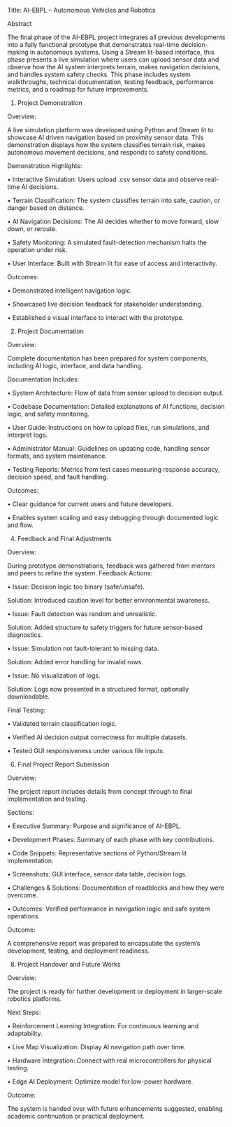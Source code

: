 Title: AI-EBPL – Autonomous Vehicles and Robotics 


Abstract 

The final phase of the AI-EBPL project integrates all previous developments into a fully 
functional prototype that demonstrates real-time decision-making in autonomous systems. 
Using a Stream lit-based interface, this phase presents a live simulation where users can upload 
sensor data and observe how the AI system interprets terrain, makes navigation decisions, and 
handles system safety checks. This phase includes system walkthroughs, technical 
documentation, testing feedback, performance metrics, and a roadmap for future 
improvements. 


1. Project Demonstration 

Overview: 

A live simulation platform was developed using Python and Stream lit to showcase AI
driven navigation based on proximity sensor data. This demonstration displays how the system 
classifies terrain risk, makes autonomous movement decisions, and responds to safety 
conditions.


Demonstration Highlights: 

• Interactive Simulation: Users upload .csv sensor data and observe real-time AI 
decisions. 

• Terrain Classification: The system classifies terrain into safe, caution, or danger based 
on distance.

• AI Navigation Decisions: The AI decides whether to move forward, slow down, or 
reroute. 

• Safety Monitoring: A simulated fault-detection mechanism halts the operation under 
risk. 

• User Interface: Built with Stream lit for ease of access and interactivity. 


Outcomes: 

• Demonstrated intelligent navigation logic. 

• Showcased live decision feedback for stakeholder understanding. 

• Established a visual interface to interact with the prototype.


2. Project Documentation
   
Overview: 

Complete documentation has been prepared for system components, including AI logic, 
interface, and data handling. 

Documentation Includes: 

• System Architecture: Flow of data from sensor upload to decision output. 

• Codebase Documentation: Detailed explanations of AI functions, decision logic, and 
safety monitoring. 

• User Guide: Instructions on how to upload files, run simulations, and interpret logs. 

• Administrator Manual: Guidelines on updating code, handling sensor formats, and 
system maintenance. 

• Testing Reports: Metrics from test cases measuring response accuracy, decision speed, 
and fault handling.


Outcomes: 

• Clear guidance for current users and future developers.

• Enables system scaling and easy debugging through documented logic and flow. 


4. Feedback and Final Adjustments

Overview: 

During prototype demonstrations, feedback was gathered from mentors and peers to refine 
the system. 
Feedback Actions:

• Issue: Decision logic too binary (safe/unsafe). 

Solution: Introduced caution level for better environmental awareness. 

• Issue: Fault detection was random and unrealistic. 

Solution: Added structure to safety triggers for future sensor-based diagnostics. 

• Issue: Simulation not fault-tolerant to missing data. 

Solution: Added error handling for invalid rows. 

• Issue: No visualization of logs. 

Solution: Logs now presented in a structured format, optionally downloadable. 

Final Testing: 

• Validated terrain classification logic. 

• Verified AI decision output correctness for multiple datasets. 

• Tested GUI responsiveness under various file inputs. 



6. Final Project Report Submission

Overview: 

The project report includes details from concept through to final implementation and 
testing. 

Sections: 

• Executive Summary: Purpose and significance of AI-EBPL. 

• Development Phases: Summary of each phase with key contributions. 

• Code Snippets: Representative sections of Python/Stream lit implementation. 

• Screenshots: GUI interface, sensor data table, decision logs. 

• Challenges & Solutions: Documentation of roadblocks and how they were overcome. 

• Outcomes: Verified performance in navigation logic and safe system operations. 

Outcome: 

A comprehensive report was prepared to encapsulate the system’s development, testing, 
and deployment readiness.


8. Project Handover and Future Works
   
Overview: 

The project is ready for further development or deployment in larger-scale robotics 
platforms.

Next Steps: 

• Reinforcement Learning Integration: For continuous learning and adaptability. 

• Live Map Visualization: Display AI navigation path over time. 

• Hardware Integration: Connect with real microcontrollers for physical testing. 

• Edge AI Deployment: Optimize model for low-power hardware. 


Outcome:

The system is handed over with future enhancements suggested, enabling academic 
continuation or practical deployment.
